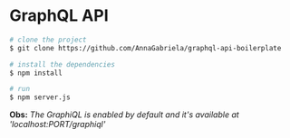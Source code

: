 # GraphQL API

``` bash
# clone the project
$ git clone https://github.com/AnnaGabriela/graphql-api-boilerplate

# install the dependencies
$ npm install

# run
$ npm server.js
``` 

**Obs:** *The GraphiQL is enabled by default and it's available at 'localhost:PORT/graphiql'*